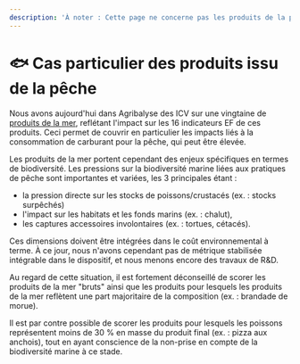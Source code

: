 ```yaml
---
description: 'À noter : Cette page ne concerne pas les produits de la pisciculture.'
---
```


# 🐟 Cas particulier des produits issu de la pêche

Nous avons aujourd'hui dans Agribalyse des ICV sur une vingtaine de [produits de la mer](https://doc.agribalyse.fr/documentation/les-donnees/documentation-complete#id-4.-les-rapports-methodologiques-thematiques-relatifs-a-lamelioration-des-indicateurs), reflétant l'impact sur les 16 indicateurs EF de ces produits. Ceci permet de couvrir en particulier les impacts liés à la consommation de carburant pour la pêche, qui peut être élevée.

Les produits de la mer portent cependant des enjeux spécifiques en termes de biodiversité. Les pressions sur la biodiversité marine liées aux pratiques de pêche sont importantes et variées, les 3 principales étant :

* la pression directe sur les stocks de poissons/crustacés (ex. : stocks surpêchés)
* l'impact sur les habitats et les fonds marins (ex. : chalut),
* les captures accessoires involontaires (ex. : tortues, cétacés).

Ces dimensions doivent être intégrées dans le coût environnemental à terme. À ce jour, nous n'avons cependant pas de métrique stabilisée intégrable dans le dispositif, et nous menons encore des travaux de R\&D.

Au regard de cette situation, il est fortement déconseillé de scorer les produits de la mer "bruts" ainsi que les produits pour lesquels les produits de la mer reflètent une part majoritaire de la composition (ex. : brandade de morue).

Il est par contre possible de scorer les produits pour lesquels les poissons représentent moins de 30 % en masse du produit final (ex. : pizza aux anchois), tout en ayant conscience de la non-prise en compte de la biodiversité marine à ce stade.



